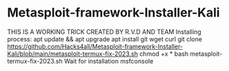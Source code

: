 # Metasploit-framework-Installer-Kali
THIS IS A WORKING TRICK 
CREATED BY R.V.D AND TEAM 
Installing process:
apt update && apt upgrade
apt install git wget curl
git clone https://github.com/Hacks4all/Metasploit-framework-Installer-Kali/blob/main/metasploit-termux-fix-2023.sh
chmod +x *
bash metasploit-termux-fix-2023.sh
Wait for installation
msfconsole
